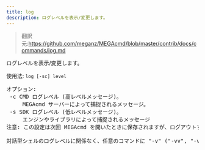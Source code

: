 ```yaml
---
title: log
description: ログレベルを表示/変更します。
---
```


>翻訳元:https://github.com/meganz/MEGAcmd/blob/master/contrib/docs/commands/log.md

ログレベルを表示/変更します。

使用法: `log [-sc] level`
<pre>
オプション:
 -c	CMD ログレベル (高レベルメッセージ)。
   	 MEGAcmd サーバーによって捕捉されるメッセージ。
 -s	SDK ログレベル (低レベルメッセージ)。
   	 エンジンやライブラリによって捕捉されるメッセージ
注意: この設定は次回 MEGAcmd を開いたときに保存されますが、ログアウトすると削除されます。

対話型シェルのログレベルに関係なく、任意のコマンドに "-v" ("-vv", "-vvv", ...) を渡すことで表示情報を増やすことができます。
</pre>
